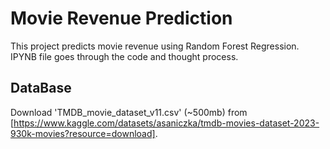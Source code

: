 # Movie Revenue Prediction

This project predicts movie revenue using Random Forest Regression. IPYNB file goes through the code and thought process.

## DataBase
Download 'TMDB_movie_dataset_v11.csv' (~500mb) from [https://www.kaggle.com/datasets/asaniczka/tmdb-movies-dataset-2023-930k-movies?resource=download].
